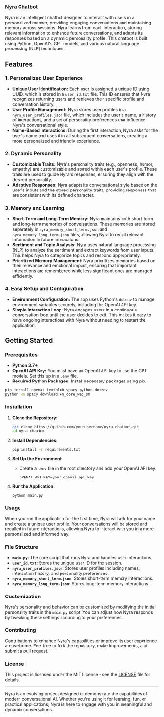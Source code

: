 ### Nyra Chatbot

Nyra is an intelligent chatbot designed to interact with users in a personalized manner, providing engaging conversations and maintaining memory across sessions. Nyra learns from each interaction, storing relevant information to enhance future conversations, and adapts its responses based on a dynamic personality profile. This chatbot is built using Python, OpenAI's GPT models, and various natural language processing (NLP) techniques.

## Features

### 1. **Personalized User Experience**
   - **Unique User Identification:** Each user is assigned a unique ID using UUID, which is stored in a `user_id.txt` file. This ID ensures that Nyra recognizes returning users and retrieves their specific profile and conversation history.
   - **User Profile Management:** Nyra stores user profiles in a `nyra_user_profiles.json` file, which includes the user's name, a history of interactions, and a set of personality preferences that influence Nyra's conversational style.
   - **Name-Based Interactions:** During the first interaction, Nyra asks for the user's name and uses it in all subsequent conversations, creating a more personalized and friendly experience.

### 2. **Dynamic Personality**
   - **Customizable Traits:** Nyra's personality traits (e.g., openness, humor, empathy) are customizable and stored within each user's profile. These traits are used to guide Nyra's responses, ensuring they align with the desired personality.
   - **Adaptive Responses:** Nyra adapts its conversational style based on the user's inputs and the stored personality traits, providing responses that are consistent with its defined character.

### 3. **Memory and Learning**
   - **Short-Term and Long-Term Memory:** Nyra maintains both short-term and long-term memories of conversations. These memories are stored separately in `nyra_memory_short_term.json` and `nyra_memory_long_term.json` files, allowing Nyra to recall relevant information in future interactions.
   - **Sentiment and Topic Analysis:** Nyra uses natural language processing (NLP) to analyze the sentiment and extract keywords from user inputs. This helps Nyra to categorize topics and respond appropriately.
   - **Prioritized Memory Management:** Nyra prioritizes memories based on their relevance and emotional impact, ensuring that important interactions are remembered while less significant ones are managed efficiently.

### 4. **Easy Setup and Configuration**
   - **Environment Configuration:** The app uses Python's `dotenv` to manage environment variables securely, including the OpenAI API key.
   - **Simple Interaction Loop:** Nyra engages users in a continuous conversation loop until the user decides to exit. This makes it easy to have ongoing interactions with Nyra without needing to restart the application.

## Getting Started

### Prerequisites
- **Python 3.7+**
- **OpenAI API Key:** You must have an OpenAI API key to use the GPT models. Set this up in a `.env` file.
- **Required Python Packages:** Install necessary packages using pip.

```bash
pip install openai textblob spacy python-dotenv
python -m spacy download en_core_web_sm
```

### Installation

1. **Clone the Repository:**

   ```bash
   git clone https://github.com/yourusername/nyra-chatbot.git
   cd nyra-chatbot
   ```

2. **Install Dependencies:**

   ```bash
   pip install -r requirements.txt
   ```

3. **Set Up the Environment:**
   - Create a `.env` file in the root directory and add your OpenAI API key:
   
     ```
     OPENAI_API_KEY=your_openai_api_key
     ```

4. **Run the Application:**

   ```bash
   python main.py
   ```

### Usage

When you run the application for the first time, Nyra will ask for your name and create a unique user profile. Your conversations will be stored and recalled in future interactions, allowing Nyra to interact with you in a more personalized and informed way.

### File Structure

- **`main.py`**: The core script that runs Nyra and handles user interactions.
- **`user_id.txt`**: Stores the unique user ID for the session.
- **`nyra_user_profiles.json`**: Stores user profiles including names, interaction history, and personality preferences.
- **`nyra_memory_short_term.json`**: Stores short-term memory interactions.
- **`nyra_memory_long_term.json`**: Stores long-term memory interactions.

### Customization

Nyra's personality and behavior can be customized by modifying the initial personality traits in the `main.py` script. You can adjust how Nyra responds by tweaking these settings according to your preferences.

### Contributing

Contributions to enhance Nyra's capabilities or improve its user experience are welcome. Feel free to fork the repository, make improvements, and submit a pull request.

### License

This project is licensed under the MIT License - see the [LICENSE](LICENSE) file for details.

---

Nyra is an evolving project designed to demonstrate the capabilities of modern conversational AI. Whether you're using it for learning, fun, or practical applications, Nyra is here to engage with you in meaningful and dynamic conversations.
